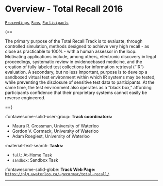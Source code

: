 # Overview - Total Recall 2016

[`Proceedings`](./proceedings.md), [`Runs`](./runs.md), [`Participants`](./participants.md)

{==

The primary purpose of the Total Recall Track is to evaluate, through controlled simulation, methods designed to achieve very high recall - as close as practicable to 100% - with a human assessor in the loop. Motivating applications include, among others, electronic discovery in legal proceedings, systematic review in evidencebased medicine, and the creation of fully labeled test collections for information retrieval (“IR”) evaluation. A secondary, but no less important, purpose is to develop a sandboxed virtual test environment within which IR systems may be tested, while preventing the disclosure of sensitive test data to participants. At the same time, the test environment also operates as a “black box,” affording participants confidence that their proprietary systems cannot easily be reverse engineered.

==}

:fontawesome-solid-user-group: **Track coordinators:**

- Maura R. Grossman, University of Waterloo 
- Gordon V. Cormack, University of Waterloo 
- Adam Roegiest, University of Waterloo 

:material-text-search: **Tasks:**

- `full`: At-Home Task 
- `sandbox`: Sandbox Task 

:fontawesome-solid-globe: **Track Web Page:** [`https://plg.uwaterloo.ca/~gvcormac/total-recall/`](https://plg.uwaterloo.ca/~gvcormac/total-recall/) 

---

